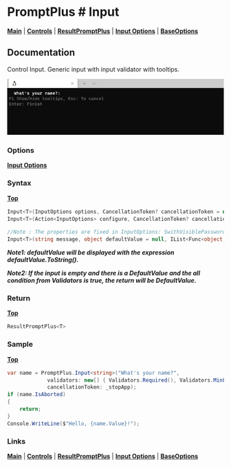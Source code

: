 # PromptPlus # Input
[**Main**](index.md#help) | 
[**Controls**](index.md#apis) |
[**ResultPromptPlus**](resultpromptplus) |
[**Input Options**](inputoptions) |
[**BaseOptions**](baseoptions)

## Documentation
Control Input. Generic input with input validator with tooltips.

![](./images/Input.gif)

### Options

[**Input Options**](inputoptions)

### Syntax
[**Top**](#promptplus--input)

```csharp
Input<T>(InputOptions options, CancellationToken? cancellationToken = null)
Input<T>(Action<InputOptions> configure, CancellationToken? cancellationToken = null)
```

```csharp
//Note : The properties are fixed in InputOptions: SwithVisiblePassword = true, IsPassword = false
Input<T>(string message, object defaultValue = null, IList<Func<object, ValidationResult>> validators = null, CancellationToken? cancellationToken = null)
```

**_Note1: defaultValue will be displayed with the expression defaultValue.ToString()._**

**_Note2: If the input is empty and there is a DefaultValue and the all condition from Validators is true, the return will be DefaultValue._**

### Return
[**Top**](#promptplus--input)

```csharp
ResultPromptPlus<T>
```

### Sample
[**Top**](#promptplus--input)

```csharp
var name = PromptPlus.Input<string>("What's your name?", 
             validators: new[] { Validators.Required(), Validators.MinLength(3) }, 
             cancellationToken: _stopApp);
if (name.IsAborted)
{
    return;
}
Console.WriteLine($"Hello, {name.Value}!");
```

### Links
[**Main**](index.md#help) | 
[**Controls**](index.md#apis) |
[**ResultPromptPlus**](resultpromptplus) |
[**Input Options**](inputoptions) |
[**BaseOptions**](baseoptions)
